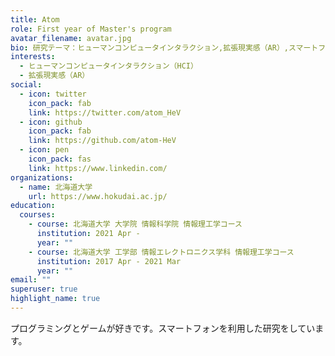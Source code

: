 ```yaml
---
title: Atom
role: First year of Master's program
avatar_filename: avatar.jpg
bio: 研究テーマ：ヒューマンコンピュータインタラクション,拡張現実感（AR）,スマートフォン
interests:
  - ヒューマンコンピュータインタラクション（HCI）
  - 拡張現実感（AR）
social:
  - icon: twitter
    icon_pack: fab
    link: https://twitter.com/atom_HeV
  - icon: github
    icon_pack: fab
    link: https://github.com/atom-HeV
  - icon: pen
    icon_pack: fas
    link: https://www.linkedin.com/
organizations:
  - name: 北海道大学
    url: https://www.hokudai.ac.jp/
education:
  courses:
    - course: 北海道大学 大学院 情報科学院 情報理工学コース
      institution: 2021 Apr -
      year: ""
    - course: 北海道大学 工学部 情報エレクトロニクス学科 情報理工学コース
      institution: 2017 Apr - 2021 Mar
      year: ""
email: ""
superuser: true
highlight_name: true
---
```

プログラミングとゲームが好きです。スマートフォンを利用した研究をしています。